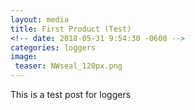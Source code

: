 ```yaml
---
layout: media
title: First Product (Test)
<!-- date: 2018-05-31 9:54:30 -0600 -->
categories: loggers
image:
 teaser: NWseal_120px.png
---
```


This is a test post for loggers